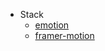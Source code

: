 - Stack
  - [emotion](https://emotion.sh/docs/introduction)
  - [framer-motion](https://www.framer.com/docs/)
